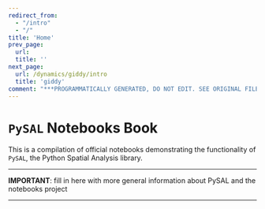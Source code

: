 ```yaml
---
redirect_from:
  - "/intro"
  - "/"
title: 'Home'
prev_page:
  url: 
  title: ''
next_page:
  url: /dynamics/giddy/intro
  title: 'giddy'
comment: "***PROGRAMMATICALLY GENERATED, DO NOT EDIT. SEE ORIGINAL FILES IN /content***"
---
```

# `PySAL` Notebooks Book

This is a compilation of official notebooks demonstrating the functionality of
`PySAL`, the Python Spatial Analysis library.

---

**IMPORTANT**: fill in here with more general information about PySAL and the 
notebooks project

---
